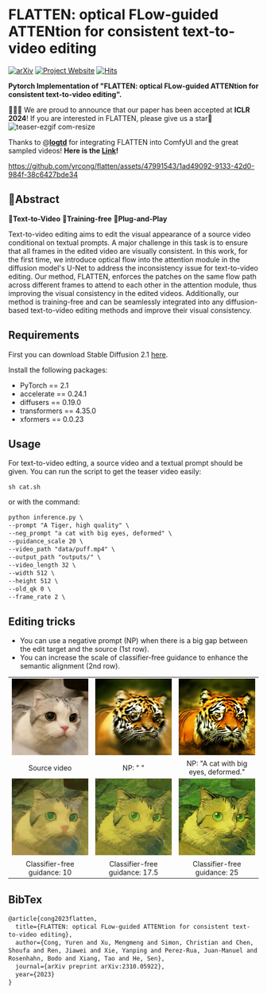 # FLATTEN: optical FLow-guided ATTENtion for consistent text-to-video editing
[![arXiv](https://img.shields.io/badge/arXiv-2310.05922-b31b1b.svg)](https://arxiv.org/abs/2310.05922)
[![Project Website](https://img.shields.io/badge/Project-Website-orange)](https://flatten-video-editing.github.io/) 
[![Hits](https://hits.seeyoufarm.com/api/count/incr/badge.svg?url=https%3A%2F%2Fgithub.com%2Fyrcong%2Fflatten%2F&count_bg=%2379C83D&title_bg=%23555555&icon=&icon_color=%23E7E7E7&title=visitors&edge_flat=false)](https://hits.seeyoufarm.com)

**Pytorch Implementation of "FLATTEN: optical FLow-guided ATTENtion for consistent text-to-video editing".**

🎊🎊🎊 We are proud to announce that our paper has been accepted at **ICLR 2024**! If you are interested in FLATTEN, please give us a star😬
![teaser-ezgif com-resize](https://github.com/yrcong/flatten/assets/47991543/4f92f2bd-e4e9-4710-82b3-6efd36c27f46)

Thanks to @[**logtd**](https://github.com/logtd) for integrating FLATTEN into ComfyUI and the great sampled videos! **Here is the [Link](https://github.com/logtd/ComfyUI-FLATTEN?tab=readme-ov-file)!**

https://github.com/yrcong/flatten/assets/47991543/1ad49092-9133-42d0-984f-38c6427bde34


## 📖Abstract
🚩**Text-to-Video** 🚩**Training-free** 🚩**Plug-and-Play**<br>

Text-to-video editing aims to edit the visual appearance of a source video conditional on textual prompts. A major challenge in this task is to ensure that all frames in the edited video are visually consistent. In this work, for the first time, we introduce optical flow into the attention module in the diffusion model's U-Net to address the inconsistency issue for text-to-video editing. Our method, FLATTEN, enforces the patches on the same flow path across different frames to attend to each other in the attention module, thus improving the visual consistency in the edited videos. Additionally, our method is training-free and can be seamlessly integrated into any diffusion-based text-to-video editing methods and improve their visual consistency.

## Requirements
First you can download Stable Diffusion 2.1 [here](https://huggingface.co/stabilityai/stable-diffusion-2-1-base).

Install the following packages:
- PyTorch == 2.1
- accelerate == 0.24.1
- diffusers == 0.19.0
- transformers == 4.35.0
- xformers == 0.0.23

## Usage
For text-to-video edting, a source video and a textual prompt should be given. You can run the script to get the teaser video easily:
```
sh cat.sh
```
or with the command:
```
python inference.py \
--prompt "A Tiger, high quality" \
--neg_prompt "a cat with big eyes, deformed" \
--guidance_scale 20 \
--video_path "data/puff.mp4" \
--output_path "outputs/" \
--video_length 32 \
--width 512 \
--height 512 \
--old_qk 0 \
--frame_rate 2 \
```

## Editing tricks
-  You can use a negative prompt (NP) when there is a big gap between the edit target and the source (1st row).
-  You can increase the scale of classifier-free guidance to enhance the semantic alignment (2nd row).

<table class="center">
<tr>
  <td width=30% align="center"><img src="data/source.gif" raw=true></td>
  <td width=30% align="center"><img src="data/tiger_empty.gif" raw=true></td>
	<td width=30% align="center"><img src="data/tiger_neg.gif" raw=true></td>
</tr>
<tr>
  <td width=30% align="center">Source video</td>
  <td width=30% align="center">NP: " "</td>
  <td width=30% align="center">NP: "A cat with big eyes, deformed."</td>
</tr>
<tr>
  <td width=30% align="center"><img src="data/guidance10.gif" raw=true></td>
  <td width=30% align="center"><img src="data/guidance17.5.gif" raw=true></td>
	<td width=30% align="center"><img src="data/guidance20.gif" raw=true></td>
</tr>
<tr>
  <td width=30% align="center">Classifier-free guidance: 10</td>
  <td width=30% align="center">Classifier-free guidance: 17.5</td>
  <td width=30% align="center">Classifier-free guidance: 25</td>
</tr>
</table>


## BibTex
```
@article{cong2023flatten,
  title={FLATTEN: optical FLow-guided ATTENtion for consistent text-to-video editing},
  author={Cong, Yuren and Xu, Mengmeng and Simon, Christian and Chen, Shoufa and Ren, Jiawei and Xie, Yanping and Perez-Rua, Juan-Manuel and Rosenhahn, Bodo and Xiang, Tao and He, Sen},
  journal={arXiv preprint arXiv:2310.05922},
  year={2023}
}
```
